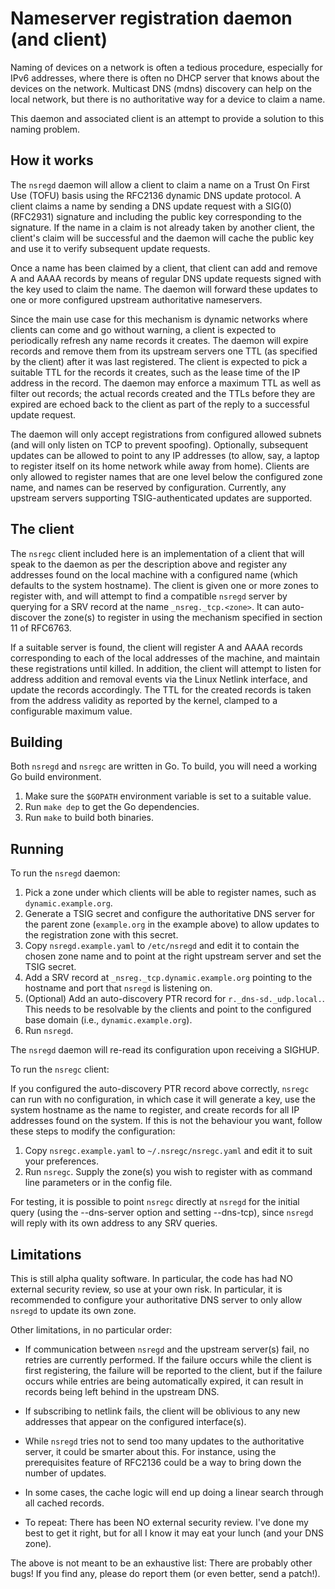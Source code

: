 # Nameserver registration daemon (and client)

Naming of devices on a network is often a tedious procedure, especially
for IPv6 addresses, where there is often no DHCP server that knows about
the devices on the network. Multicast DNS (mdns) discovery can help on
the local network, but there is no authoritative way for a device to
claim a name.

This daemon and associated client is an attempt to provide a solution to
this naming problem.

## How it works

The `nsregd` daemon will allow a client to claim a name on a Trust On
First Use (TOFU) basis using the RFC2136 dynamic DNS update protocol. A
client claims a name by sending a DNS update request with a SIG(0)
(RFC2931) signature and including the public key corresponding to the
signature. If the name in a claim is not already taken by another
client, the client's claim will be successful and the daemon will cache
the public key and use it to verify subsequent update requests.

Once a name has been claimed by a client, that client can add and remove
A and AAAA records by means of regular DNS update requests signed with
the key used to claim the name. The daemon will forward these updates to
one or more configured upstream authoritative nameservers.

Since the main use case for this mechanism is dynamic networks where
clients can come and go without warning, a client is expected to
periodically refresh any name records it creates. The daemon will expire
records and remove them from its upstream servers one TTL (as specified
by the client) after it was last registered. The client is expected to
pick a suitable TTL for the records it creates, such as the lease time
of the IP address in the record. The daemon may enforce a maximum TTL as
well as filter out records; the actual records created and the TTLs
before they are expired are echoed back to the client as part of the
reply to a successful update request.

The daemon will only accept registrations from configured allowed
subnets (and will only listen on TCP to prevent spoofing). Optionally,
subsequent updates can be allowed to point to any IP addresses (to
allow, say, a laptop to register itself on its home network while away
from home). Clients are only allowed to register names that are one
level below the configured zone name, and names can be reserved by
configuration. Currently, any upstream servers supporting
TSIG-authenticated updates are supported.

## The client

The `nsregc` client included here is an implementation of a client that
will speak to the daemon as per the description above and register any
addresses found on the local machine with a configured name (which
defaults to the system hostname). The client is given one or more zones
to register with, and will attempt to find a compatible `nsregd` server
by querying for a SRV record at the name `_nsreg._tcp.<zone>`. It can
auto-discover the zone(s) to register in using the mechanism specified
in section 11 of RFC6763.

If a suitable server is found, the client will register A and AAAA
records corresponding to each of the local addresses of the machine, and
maintain these registrations until killed. In addition, the client will
attempt to listen for address addition and removal events via the Linux
Netlink interface, and update the records accordingly. The TTL for the
created records is taken from the address validity as reported by the
kernel, clamped to a configurable maximum value.

## Building
Both `nsregd` and `nsregc` are written in Go. To build, you will need a
working Go build environment.

1. Make sure the `$GOPATH` environment variable is set to a suitable
   value.
2. Run `make dep` to get the Go dependencies.
3. Run `make` to build both binaries.

## Running
To run the `nsregd` daemon:
1. Pick a zone under which clients will be able to register names, such
   as  `dynamic.example.org`.
2. Generate a TSIG secret and configure the authoritative DNS server for
   the parent zone (`example.org` in the example above) to allow updates
   to the registration zone with this secret.
3. Copy `nsregd.example.yaml` to `/etc/nsregd` and edit it to contain
   the chosen zone name and to point at the right upstream server and
   set the TSIG secret.
4. Add a SRV record at `_nsreg._tcp.dynamic.example.org` pointing to the
   hostname and port that `nsregd` is listening on.
5. (Optional) Add an auto-discovery PTR record for
   `r._dns-sd._udp.local.`. This needs to be resolvable by the clients
   and point to the configured base domain (i.e.,
   `dynamic.example.org`).
6. Run `nsregd`.

The `nsregd` daemon will re-read its configuration upon receiving a
SIGHUP.

To run the `nsregc` client:

If you configured the auto-discovery PTR record above correctly,
`nsregc` can run with no configuration, in which case it will generate a
key, use the system hostname as the name to register, and create records
for all IP addresses found on the system. If this is not the behaviour
you want, follow these steps to modify the configuration:

1. Copy `nsregc.example.yaml` to `~/.nsregc/nsregc.yaml` and edit it to
   suit your preferences.
2. Run `nsregc`. Supply the zone(s) you wish to register with as command
   line parameters or in the config file.

For testing, it is possible to point `nsregc` directly at `nsregd` for
the initial query (using the --dns-server option and setting --dns-tcp),
since `nsregd` will reply with its own address to any SRV queries.

## Limitations

This is still alpha quality software. In particular, the code has had NO
external security review, so use at your own risk. In particular, it is
recommended to configure your authoritative DNS server to only allow
`nsregd` to update its own zone.

Other limitations, in no particular order:

- If communication between `nsregd` and the upstream server(s) fail, no
  retries are currently performed. If the failure occurs while the
  client is first registering, the failure will be reported to the
  client, but if the failure occurs while entries are being
  automatically expired, it can result in records being left behind in
  the upstream DNS.

- If subscribing to netlink fails, the client will be oblivious to any
  new addresses that appear on the configured interface(s).

- While `nsregd` tries not to send too many updates to the authoritative
  server, it could be smarter about this. For instance, using the
  prerequisites feature of RFC2136 could be a way to bring down the
  number of updates.

- In some cases, the cache logic will end up doing a linear search
  through all cached records.

- To repeat: There has been NO external security review. I've done my
  best to get it right, but for all I know it may eat your lunch (and
  your DNS zone).


The above is not meant to be an exhaustive list: There are probably
other bugs! If you find any, please do report them (or even better, send
a patch!).
